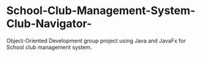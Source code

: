 # School-Club-Management-System-Club-Navigator-
Object-Oriented Development group project using Java and JavaFx for School club management system.
